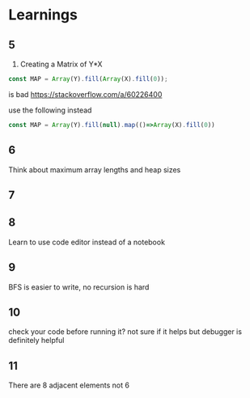 # Learnings



## 5

1. Creating a Matrix of Y*X

```js
const MAP = Array(Y).fill(Array(X).fill(0));
```
is bad https://stackoverflow.com/a/60226400

use the following instead
```js
const MAP = Array(Y).fill(null).map(()=>Array(X).fill(0))
```

## 6
Think about maximum array lengths and heap sizes

## 7

## 8
Learn to use code editor instead of a notebook

## 9
BFS is easier to write, no recursion is hard

## 10
check your code before running it? not sure if it helps but debugger is definitely helpful

## 11
There are 8 adjacent elements not 6